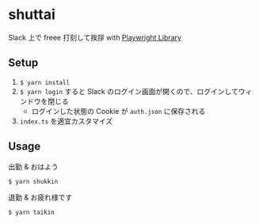 # shuttai

Slack 上で freee 打刻して挨拶 with [Playwright Library](https://playwright.dev/docs/library)

## Setup

1. `$ yarn install`
2. `$ yarn login` すると Slack のログイン画面が開くので、ログインしてウィンドウを閉じる
   - ログインした状態の Cookie が `auth.json` に保存される
3. `index.ts` を適宜カスタマイズ

## Usage

出勤 & おはよう

```console
$ yarn shukkin
```

退勤 & お疲れ様です

```console
$ yarn taikin
```
